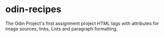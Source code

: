 # odin-recipes
The Odin Project's first assignment project
HTML tags with attributes for image sources, links, Lists and paragraph formatting. 
